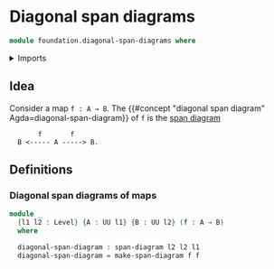 # Diagonal span diagrams

```agda
module foundation.diagonal-span-diagrams where
```

<details><summary>Imports</summary>

```agda
open import foundation.span-diagrams
open import foundation.universe-levels
```

</details>

## Idea

Consider a map `f : A → B`. The
{{#concept "diagonal span diagram" Agda=diagonal-span-diagram}} of `f` is the
[span diagram](foundation.span-diagrams.md)

```text
       f       f
  B <----- A -----> B.
```

## Definitions

### Diagonal span diagrams of maps

```agda
module _
  {l1 l2 : Level} {A : UU l1} {B : UU l2} (f : A → B)
  where

  diagonal-span-diagram : span-diagram l2 l2 l1
  diagonal-span-diagram = make-span-diagram f f
```
